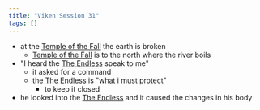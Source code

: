 ```yaml
---
title: "Viken Session 31"
tags: []
---
```


- at the [Temple of the Fall](posts/Places/Temple%20of%20the%20Fall.md) the earth is broken
    - [Temple of the Fall](posts/Places/Temple%20of%20the%20Fall.md) is to the north where the river boils
- "I heard the [The Endless](posts/Objects/The%20Endless.md) speak to me"
    - it asked for a command
    - the [The Endless](posts/Objects/The%20Endless.md) is "what i must protect"
        - to keep it closed
- he looked into the [The Endless](posts/Objects/The%20Endless.md) and it caused the changes in his body
